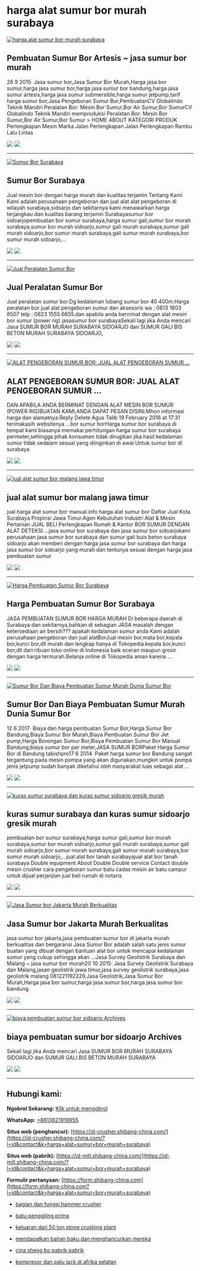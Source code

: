 # harga alat sumur bor murah surabaya

<a href="https://swt.shibang-china.com/?l=id&img&k=harga+alat+sumur+bor+murah+surabaya" target="_blank">![harga alat sumur bor murah surabaya](http://static.shibang-china.com/all-800x300/650.jpg)</a>

## Pembuatan Sumur Bor Artesis ~ jasa sumur bor murah
26 9 2015· Jasa sumur bor,Jasa Sumur Bor Murah,Harga jasa bor sumur,harga jasa sumur bor,harga jasa sumur bor bandung,harga jasa sumur artesis,harga jasa sumur submersible,harga sumur jetpump,tarif harga sumur bor,Jasa Pengeboran Sumur Bor,PembuatanCV Globalindo Teknik Mandiri Peralatan Bor: Mesin Bor Sumur,Bor Air Sumur,Bor SumurCV Globalindo Teknik Mandiri memproduksi Peralatan Bor: Mesin Bor Sumur,Bor Air Sumur,Bor Sumur > HOME ABOUT KATEGORI PRODUK Perlengkapan Mesin Marka Jalan Perlengkapan Jalan Perlengkapan Rambu Lalu Lintas


<a href="https://whatsapp.shibangsoft.com/WhatsApp.php" target="_blank" title="WhatsApp">![](http://static.shibang-china.com/icon/whatsapp.png)</a> <a href="https://swt.shibang-china.com/?l=id&icon&k=harga+alat+sumur+bor+murah+surabaya" target="_blank">![](http://static.shibang-china.com/icon/chat-id.png)</a>

---

<a href="https://swt.shibang-china.com/?l=id&img&k=harga+alat+sumur+bor+murah+surabaya" target="_blank">![Sumur Bor Surabaya](http://static.shibang-china.com/all-800x300/734.jpg)</a>

## Sumur Bor Surabaya
Jual mesin bor dengan harga murah dan kualitas terjamin Tentang Kami Kami adalah perusahaan pengeboran dan jual alat alat pengeboran di wilayah surabaya,sidoarjo dan sekitarnya kami menawarkan harga terjangkau dan kualitas barang terjamin Surabayasumur bor sidoarjopembuatan bor sumur surabaya,harga sumur gali,sumur bor murah surabaya,sumur bor murah sidoarjo,sumur gali murah surabaya,sumur gali murah sidoarjo,bor sumur murah surabaya,gali sumur murah surabaya,bor sumur murah sidoarjo,…


<a href="https://whatsapp.shibangsoft.com/WhatsApp.php" target="_blank" title="WhatsApp">![](http://static.shibang-china.com/icon/whatsapp.png)</a> <a href="https://swt.shibang-china.com/?l=id&icon&k=harga+alat+sumur+bor+murah+surabaya" target="_blank">![](http://static.shibang-china.com/icon/chat-id.png)</a>

---

<a href="https://swt.shibang-china.com/?l=id&img&k=harga+alat+sumur+bor+murah+surabaya" target="_blank">![Jual Peralatan Sumur Bor](http://static.shibang-china.com/all-800x300/924.jpg)</a>

## Jual Peralatan Sumur Bor
Jual peralatan sumur bor.Dg kedalaman lubang sumur bor 40 400m.Harga peralatan bor jual alat pengeboran sumur dan aksesoris wa : 0813 1803 8507 telp : 0823 1555 6655.dan apabila anda berminat dengan alat mesin bor sumur (power rig) jasasumur bor surabayaSekali lagi jika Anda mencari Jasa SUMUR BOR MURAH SURABAYA SIDOARJO dan SUMUR GALI BIS BETON MURAH SURABAYA SIDOARJO,


<a href="https://whatsapp.shibangsoft.com/WhatsApp.php" target="_blank" title="WhatsApp">![](http://static.shibang-china.com/icon/whatsapp.png)</a> <a href="https://swt.shibang-china.com/?l=id&icon&k=harga+alat+sumur+bor+murah+surabaya" target="_blank">![](http://static.shibang-china.com/icon/chat-id.png)</a>

---

<a href="https://swt.shibang-china.com/?l=id&img&k=harga+alat+sumur+bor+murah+surabaya" target="_blank">![ALAT PENGEBORAN SUMUR BOR: JUAL ALAT PENGEBORAN SUMUR …](http://static.shibang-china.com/all-800x300/645.jpg)</a>

## ALAT PENGEBORAN SUMUR BOR: JUAL ALAT PENGEBORAN SUMUR …
DAN APABILA ANDA BERMINAT DENGAN ALAT MESIN BOR SUMUR (POWER RIG)BUATAN KAMI,ANDA DAPAT PESAN DISINI.Mhon informasi harga dan alamatnya.Reply Delete Agus Talib 19 February 2016 at 17:31 terimakasih websitenya …bor sumur borHarga sumur bor surabaya di tempat kami biasanya memakai perhitungan harga sumur bor surabaya permeter,sehingga pihak konsumen tidak dirugikan jika hasil kedalaman sumur tidak sedalam sesuai yang diinginkan di awal.Untuk sumur bor di surabaya


<a href="https://whatsapp.shibangsoft.com/WhatsApp.php" target="_blank" title="WhatsApp">![](http://static.shibang-china.com/icon/whatsapp.png)</a> <a href="https://swt.shibang-china.com/?l=id&icon&k=harga+alat+sumur+bor+murah+surabaya" target="_blank">![](http://static.shibang-china.com/icon/chat-id.png)</a>

---

<a href="https://swt.shibang-china.com/?l=id&img&k=harga+alat+sumur+bor+murah+surabaya" target="_blank">![jual alat sumur bor malang jawa timur](http://static.shibang-china.com/all-800x300/1261.jpg)</a>

## jual alat sumur bor malang jawa timur
jual harga alat sumur bor manual.info harga alat sumur bor Daftar Jual Kota Surabaya Propinsi Jawa Timur.Agen Kebutuhan Industri Alat & Mesin Pertanian JUAL BELI Perlengkapan Rumah & Kantor BOR SUMUR DENGAN ALAT DETEKSI …jasa sumur bor surabaya dan jasa sumur bor sidoarjokami perusahaan jasa sumur bor surabaya dan sumur gali buis beton surabaya sidoarjo akan memberi dengan harga jasa sumur bor surabaya dan harga jasa sumur bor sidoarjo yang murah dan tentunya sesuai dengan harga jasa pembuatan sumur


<a href="https://whatsapp.shibangsoft.com/WhatsApp.php" target="_blank" title="WhatsApp">![](http://static.shibang-china.com/icon/whatsapp.png)</a> <a href="https://swt.shibang-china.com/?l=id&icon&k=harga+alat+sumur+bor+murah+surabaya" target="_blank">![](http://static.shibang-china.com/icon/chat-id.png)</a>

---

<a href="https://swt.shibang-china.com/?l=id&img&k=harga+alat+sumur+bor+murah+surabaya" target="_blank">![Harga Pembuatan Sumur Bor Surabaya](http://static.shibang-china.com/all-800x300/207.jpg)</a>

## Harga Pembuatan Sumur Bor Surabaya
JASA PEMBUATAN SUMUR BOR HARGA MURAH Di beberapa daerah di Surabaya dan sekitarnya,bahkan di sebagian JASA masalah dengan ketersediaan air bersih??? apakah kedalaman sumur anda Kami adalah perusahaan pengeboran dan jual alatBorJual mesin bor,mata bor,kepala bor,kunci bor,dll murah dan lengkap hanya di Tokopedia.kepala bor,kunci bor,dll dari ribuan toko online di Indonesia baik eceran maupun grosir dengan harga termurah.Belanja online di Tokopedia aman karena …


<a href="https://whatsapp.shibangsoft.com/WhatsApp.php" target="_blank" title="WhatsApp">![](http://static.shibang-china.com/icon/whatsapp.png)</a> <a href="https://swt.shibang-china.com/?l=id&icon&k=harga+alat+sumur+bor+murah+surabaya" target="_blank">![](http://static.shibang-china.com/icon/chat-id.png)</a>

---

<a href="https://swt.shibang-china.com/?l=id&img&k=harga+alat+sumur+bor+murah+surabaya" target="_blank">![Sumur Bor Dan Biaya Pembuatan Sumur Murah Dunia Sumur Bor](http://static.shibang-china.com/all-800x300/932.jpg)</a>

## Sumur Bor Dan Biaya Pembuatan Sumur Murah Dunia Sumur Bor
12 6 2017· Biaya dan harga pembuatan Sumur Bor,Harga Sumur Bor Bandung,Biaya Sumur Bor Murah,Biaya Pembuatan Sumur Bor Jet pump,Harga Borongan Sumur Bor,Biaya Pembuatan Sumur Bor Manual Bandung,biaya sumur bor per meter,JASA SUMUR BORPaket Harga Sumur Bor di Bandung tabishpro17 6 2014· Paket harga sumur bor Bandung sangat tergantung pada mesin pompa yang akan digunakan,mungkin untuk pompa jenis jetpump sudah banyak diketahui oleh masyarakat luas sebagai alat …


<a href="https://whatsapp.shibangsoft.com/WhatsApp.php" target="_blank" title="WhatsApp">![](http://static.shibang-china.com/icon/whatsapp.png)</a> <a href="https://swt.shibang-china.com/?l=id&icon&k=harga+alat+sumur+bor+murah+surabaya" target="_blank">![](http://static.shibang-china.com/icon/chat-id.png)</a>

---

<a href="https://swt.shibang-china.com/?l=id&img&k=harga+alat+sumur+bor+murah+surabaya" target="_blank">![kuras sumur surabaya dan kuras sumur sidoarjo gresik murah](http://static.shibang-china.com/all-800x300/770.jpg)</a>

## kuras sumur surabaya dan kuras sumur sidoarjo gresik murah
pembuatan bor sumur surabaya,harga sumur gali,sumur bor murah surabaya,sumur bor murah sidoarjo,sumur gali murah surabaya,sumur gali murah sidoarjo,bor sumur murah surabaya,gali sumur murah surabaya,bor sumur murah sidoarjo,…jual alat bor tanah surabayajual alat bor tanah surabaya Double equipment About Double Double service Contact double mesin crusher cara pengeboran sumur batu cadas mesin air batu campur untuk dijual perjanjian jual beli rumah di notaris


<a href="https://whatsapp.shibangsoft.com/WhatsApp.php" target="_blank" title="WhatsApp">![](http://static.shibang-china.com/icon/whatsapp.png)</a> <a href="https://swt.shibang-china.com/?l=id&icon&k=harga+alat+sumur+bor+murah+surabaya" target="_blank">![](http://static.shibang-china.com/icon/chat-id.png)</a>

---

<a href="https://swt.shibang-china.com/?l=id&img&k=harga+alat+sumur+bor+murah+surabaya" target="_blank">![Jasa Sumur bor Jakarta Murah Berkualitas](http://static.shibang-china.com/all-800x300/723.jpg)</a>

## Jasa Sumur bor Jakarta Murah Berkualitas
jasa sumur bor jakarta,jasa pembuatan sumur bor di jakarta murah berkualitas dan bergaransi Jasa Sumur Bor adalah salah satu jenis sumur buatan yang dibuat dengan bantuan alat bor untuk mencapai kedalaman sumur yang cukup sehingga akan …Jasa Survey Geolistrik Surabaya dan Malang ~ jasa sumur bor murah20 10 2015· Jasa Survey Geolistrik Surabaya dan Malang,jasan geolistrik jawa timur,jasa survey geolistrik surabaya,jasa geolistrik malang 081221192229,Jasa Geolistrik,Jasa Sumur Bor Murah,Harga jasa bor sumur,harga jasa sumur bor,harga jasa sumur bor bandung


<a href="https://whatsapp.shibangsoft.com/WhatsApp.php" target="_blank" title="WhatsApp">![](http://static.shibang-china.com/icon/whatsapp.png)</a> <a href="https://swt.shibang-china.com/?l=id&icon&k=harga+alat+sumur+bor+murah+surabaya" target="_blank">![](http://static.shibang-china.com/icon/chat-id.png)</a>

---

<a href="https://swt.shibang-china.com/?l=id&img&k=harga+alat+sumur+bor+murah+surabaya" target="_blank">![biaya pembuatan sumur bor sidoarjo Archives](http://static.shibang-china.com/all-800x300/1504.jpg)</a>

## biaya pembuatan sumur bor sidoarjo Archives
Sekali lagi jika Anda mencari Jasa SUMUR BOR MURAH SURABAYA SIDOARJO dan SUMUR GALI BIS BETON MURAH SURABAYA

<a href="https://whatsapp.shibangsoft.com/WhatsApp.php" target="_blank" title="WhatsApp">![](http://static.shibang-china.com/icon/whatsapp.png)</a> <a href="https://swt.shibang-china.com/?l=id&icon&k=harga+alat+sumur+bor+murah+surabaya" target="_blank">![](http://static.shibang-china.com/icon/chat-id.png)</a>

---
## Hubungi kami:

**Ngobrol Sekarang:** [Klik untuk mengobrol](https://swt.shibang-china.com?l=id&contact&k=harga+alat+sumur+bor+murah+surabaya)

**WhatsApp:**  [+8613621919955](https://whatsapp.shibangsoft.com/WhatsApp.php)

**Situs web (penghancur):** [https://id-crusher.shibang-china.com/](https://id-crusher.shibang-china.com/?l=id&contact&k=harga+alat+sumur+bor+murah+surabaya)

**Situs web (pabrik):** [https://id-mill.shibang-china.com/](https://id-mill.shibang-china.com/?l=id&contact&k=harga+alat+sumur+bor+murah+surabaya)

**Formulir pertanyaan:** [https://form.shibang-china.com](https://form.shibang-china.com?l=id&contact&k=harga+alat+sumur+bor+murah+surabaya)

* [bagian dan fungsi hammer crusher](../17/bagian%20dan%20fungsi%20hammer%20crusher.md)

* [batu penggiling prima](../26/batu%20penggiling%20prima.md)

* [keluaran dari 50 ton stone crushing plant](../26/keluaran%20dari%2050%20ton%20stone%20crushing%20plant.md)

* [mendapatkan bahan baku dan menghancurkan mereka](../28/mendapatkan%20bahan%20baku%20dan%20menghancurkan%20mereka.md)

* [cina sheng bo pabrik pabrik](../25/cina%20sheng%20bo%20pabrik%20pabrik.md)

* [kompresor dan palu jack di afrika selatan](../29/kompresor%20dan%20palu%20jack%20di%20afrika%20selatan.md)